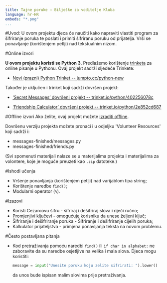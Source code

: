 ```yaml
---
title: Tajne poruke — Bilješke za voditelje Kluba
language: hr-HR
embeds: "*.png"
...
```


#Uvod:
U ovom projektu djeca će naučiti kako napraviti vlastiti program za šifriranje poruka te poslati i primiti šifriranu poruku od prijatelja. Vrši se ponavljanje (korištenjem petlji) nad tekstualnim nizom.

#Online izvori

__U ovom projektu koristi se Python 3.__ Predlažemo korištenje [trinketa](https://trinket.io/) za online pisanje u Pythonu. Ovaj projekt sadrži sljedeće Trinkete:

+ [Novi (prazni) Python Trinket -- jumpto.cc/python-new](http://jumpto.cc/python-new)

Također je uključen i trinket koji sadrži dovršen projekt:

+ [‘Secret Messages’ dovršeni projekt -- trinket.io/python/402256078c](https://trinket.io/python/402256078c)

+ [‘Friendship Calculator’ dovršeni projekt -- trinket.io/python/2e852cd687](https://trinket.io/python/2e852cd687)

#Offline izvori
Ako želite, ovaj projekt možete [izraditi offline](https://www.codeclubprojects.org/en-GB/resources/python-working-offline/).

Dovršenu verziju projekta možete pronaći i u odjeljku 'Volunteer Resources' koji sadrži i:

+ messages-finished/messages.py
+ messages-finished/friends.py

(Svi spomenuti materijali nalaze se u materijalima projekta i materijalima za volontere, koje je moguće preuzeti kao `.zip` datoteke.)

#Ishodi učenja
+ Vršenje ponavljanja (korištenjem petlji) nad varijablom tipa string;
+ Korištenje naredbe `find()`;
+ Modularni operator (`%`).

#Izazovi
+ Koristi Cezaroovu šifru - šifriraj i dešifriraj slova i riječi ručno;
+ Promjenjivi ključevi - omogućuje korisniku da unese željeni ključ;
+ Šifriranje i dešifriranje poruka - Šifriranje i dešifriranje cijelih poruka;
+ Kalkulator prijateljstva - primjena ponavljanja teksta na novom problemu.

#Često postavljana pitanja
+ Kod pretraživanja pomoću naredbi `find()` ili `if char in alphabet:` ne zaboravite da su naredbe osjetljive na velika i mala slova. Djeca mogu koristiti:

	```python
	message = input("Unesite poruku koju zelite sifrirati: ").lower()
	```

	da unos bude ispisan malim slovima prije pretraživanja.
